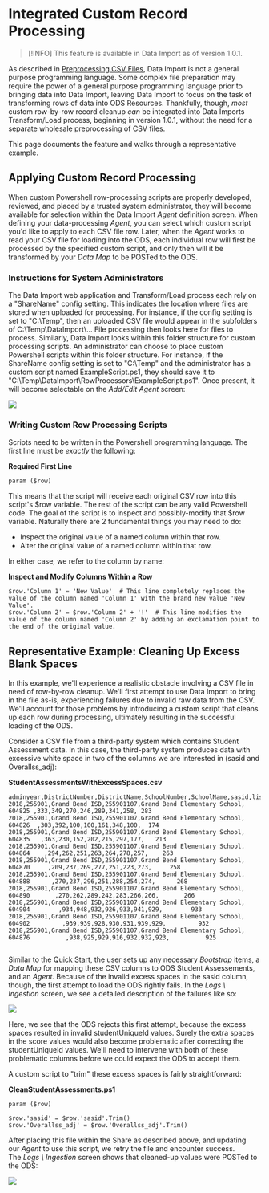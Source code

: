 # Integrated Custom Record Processing

> [!INFO]
> This feature is available in Data Import as of version 1.0.1.

As described in [Preprocessing CSV Files](../preprocessing-csv-files.md), Data Import is not a general purpose programming language. Some complex file preparation may require the power of a general purpose programming language prior to bringing data into Data Import, leaving Data Import to focus on the task of transforming rows of data into ODS Resources. Thankfully, though, _most_ custom row-by-row record cleanup _can_ be integrated into Data Imports Transform/Load process, beginning in version 1.0.1, without the need for a separate wholesale preprocessing of CSV files.

This page documents the feature and walks through a representative example.

## Applying Custom Record Processing

When custom Powershell row-processing scripts are properly developed, reviewed, and placed by a trusted system administrator, they will become available for selection within the Data Import _Agent_ definition screen. When defining your data-processing _Agent_, you can select which custom script you'd like to apply to each CSV file row. Later, when the _Agent_ works to read your CSV file for loading into the ODS, each individual row will first be processed by the specified custom script, and only then will it be transformed by your _Data Map_ to be POSTed to the ODS.

### Instructions for System Administrators

The Data Import web application and Transform/Load process each rely on a "ShareName" config setting. This indicates the location where files are stored when uploaded for processing. For instance, if the config setting is set to "C:\\Temp", then an uploaded CSV file would appear in the subfolders of C:\\Temp\\DataImport\\... File processing then looks here for files to process. Similarly, Data Import looks within this folder structure for custom processing scripts. An administrator can choose to place custom Powershell scripts within this folder structure. For instance, if the ShareName config setting is set to "C:\\Temp" and the administrator has a custom script named ExampleScript.ps1, they should save it to "C:\\Temp\\DataImport\\RowProcessors\\ExampleScript.ps1". Once present, it will become selectable on the _Add/Edit Agent_ screen:

![](https://edfidocs.blob.core.windows.net/$web/img/reference/data-import/technical-articles/data-import-article-archive/RowProcessor.png)

### Writing Custom Row Processing Scripts

Scripts need to be written in the Powershell programming language. The first line must be _exactly_ the following:

**Required First Line**

```
param ($row)

```

This means that the script will receive each original CSV row into this script's $row variable. The rest of the script can be any valid Powershell code. The goal of the script is to inspect and possibly-modify that $row variable. Naturally there are 2 fundamental things you may need to do:

* Inspect the original value of a named column within that row.
* Alter the original value of a named column within that row.

In either case, we refer to the column by name:

**Inspect and Modify Columns Within a Row**

```
$row.'Column 1' = 'New Value'  # This line completely replaces the value of the column named 'Column 1' with the brand new value 'New Value'.
$row.'Column 2' = $row.'Column 2' + '!'  # This line modifies the value of the column named 'Column 2' by adding an exclamation point to the end of the original value.
```

## Representative Example: Cleaning Up Excess Blank Spaces

In this example, we'll experience a realistic obstacle involving a CSV file in need of row-by-row cleanup. We'll first attempt to use Data Import to bring in the file as-is, experiencing failures due to invalid raw data from the CSV. We'll account for those problems by introducing a custom script that cleans up each row during processing, ultimately resulting in the successful loading of the ODS.

Consider a CSV file from a third-party system which contains Student Assessment data. In this case, the third-party system produces data with excessive white space in two of the columns we are interested in (sasid and Overallss\_adj):

**StudentAssessmentsWithExcessSpaces.csv**

```
adminyear,DistrictNumber,DistrictName,SchoolNumber,SchoolName,sasid,listeningss_adj,speakingss_adj,readingss_adj,writingss_adj,comprehensionss_adj,oralss_adj,literacyss_adj,Overallss_adj
2018,255901,Grand Bend ISD,255901107,Grand Bend Elementary School, 604825 ,333,349,270,246,289,341,258, 283
2018,255901,Grand Bend ISD,255901107,Grand Bend Elementary School,  604826  ,303,392,100,100,161,348,100,  174
2018,255901,Grand Bend ISD,255901107,Grand Bend Elementary School,   604835   ,363,230,152,202,215,297,177,   213
2018,255901,Grand Bend ISD,255901107,Grand Bend Elementary School,    604864    ,294,262,251,263,264,278,257,    263
2018,255901,Grand Bend ISD,255901107,Grand Bend Elementary School,     604870     ,209,237,269,277,251,223,273,     258
2018,255901,Grand Bend ISD,255901107,Grand Bend Elementary School,      604888      ,270,237,296,251,288,254,274,      268
2018,255901,Grand Bend ISD,255901107,Grand Bend Elementary School,       604890       ,270,262,289,242,283,266,266,       266
2018,255901,Grand Bend ISD,255901107,Grand Bend Elementary School,        604904        ,934,948,932,926,933,941,929,        933
2018,255901,Grand Bend ISD,255901107,Grand Bend Elementary School,         604902         ,939,939,928,930,931,939,929,         932
2018,255901,Grand Bend ISD,255901107,Grand Bend Elementary School,          604876          ,938,925,929,916,932,932,923,          925


```

Similar to the [Quick Start](../../../data-import/getting-started/quick-start.md), the user sets up any necessary _Bootstrap_ items, a _Data Map_ for mapping these CSV columns to ODS Student Assessements, and an _Agent._ Because of the invalid excess spaces in the sasid column, though, the first attempt to load the ODS rightly fails. In the _Logs \\ Ingestion_ screen, we see a detailed description of the failures like so:

![](https://edfidocs.blob.core.windows.net/$web/img/reference/data-import/technical-articles/data-import-article-archive/image2019-11-15_13-56-9.png)

Here, we see that the ODS rejects this first attempt, because the excess spaces resulted in invalid studentUniqueId values. Surely the extra spaces in the score values would also become problematic after correcting the studentUniqueId values. We'll need to intervene with both of these problematic columns before we could expect the ODS to accept them.

A custom script to "trim" these excess spaces is fairly straightforward:

**CleanStudentAssessments.ps1**

```
param ($row)

$row.'sasid' = $row.'sasid'.Trim()
$row.'Overallss_adj' = $row.'Overallss_adj'.Trim()
```

After placing this file within the Share as described above, and updating our _Agent_ to use this script, we retry the file and encounter success. The _Logs \\ Ingestion_ screen shows that cleaned-up values were POSTed to the ODS:

![](https://edfidocs.blob.core.windows.net/$web/img/reference/data-import/technical-articles/data-import-article-archive/image2019-11-15_14-4-25.png)
